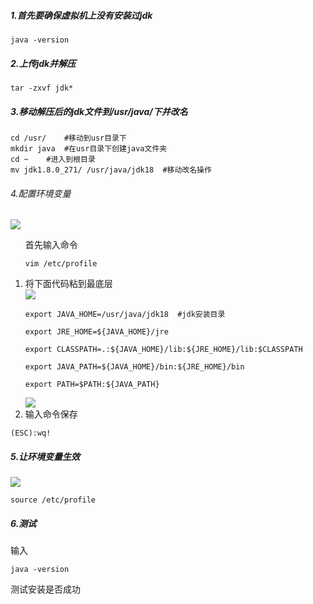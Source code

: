 ##### 1.首先要确保虚拟机上没有安装过jdk

```
java -version
```

##### 2.上传jdk并解压

```
tar -zxvf jdk*
```

##### 3.移动解压后的jdk文件到/usr/java/下并改名

```
cd /usr/	#移动到usr目录下
mkdir java	#在usr目录下创建java文件夹
cd ~	#进入到根目录
mv jdk1.8.0_271/ /usr/java/jdk18  #移动改名操作
```

###### 4.配置环境变量
<img src="https://images2017.cnblogs.com/blog/1169636/201709/1169636-20170912124501219-42493989.png">
<ol>首先输入命令
	

```
vim /etc/profile
```

<li>将下面代码粘到最底层</li>
<img src="https://images2017.cnblogs.com/blog/1169636/201709/1169636-20170912124844453-896188982.png">

```
export JAVA_HOME=/usr/java/jdk18  #jdk安装目录
 
export JRE_HOME=${JAVA_HOME}/jre
 
export CLASSPATH=.:${JAVA_HOME}/lib:${JRE_HOME}/lib:$CLASSPATH
 
export JAVA_PATH=${JAVA_HOME}/bin:${JRE_HOME}/bin
 
export PATH=$PATH:${JAVA_PATH}
```
<img src="https://images2017.cnblogs.com/blog/1169636/201709/1169636-20170912124918110-734280848.png">
<li>输入命令保存</li></ol>

```
(ESC):wq!
```

##### 5.让环境变量生效
<img src="https://images2017.cnblogs.com/blog/1169636/201709/1169636-20170912124952125-844663745.png">

```
source /etc/profile
```

##### 6.测试

输入

```
java -version
```
测试安装是否成功